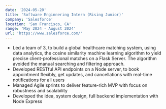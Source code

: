 ```yaml
---
date: '2024-05-20'
title: 'Software Enginnering Intern (Rising Junior)'
company: 'Salesforce'
location: 'San Francisco, CA'
range: 'May 2024 - August 2024'
url: 'https://www.salesforce.com/'
---
```


- Led a team of 3, to build a global healthcare matching system, using data analytics, the cosine similarity machine learning algorithm to yield precise client-professional matches on a Flask Server. The algorithm avoided the manual searching and filtering approach.
- Developed RESTful API endpoints on a Node server, to book appointment flexibly, get updates, and cancellations with real-time notifications for all users
- Managed Agile sprints to deliver feature-rich MVP with focus on robustness and scalability
- Developed the idea, system design, full backend implementation with Node Express
